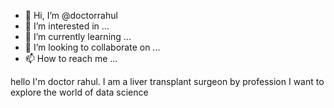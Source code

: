 - 👋 Hi, I’m @doctorrahul
- 👀 I’m interested in ...
- 🌱 I’m currently learning ...
- 💞️ I’m looking to collaborate on ...
- 📫 How to reach me ...

<!---
doctorrahul/doctorrahul is a ✨ special ✨ repository because its `README.md` (this file) appears on your GitHub profile.
You can click the Preview link to take a look at your changes.
--->
hello I'm doctor rahul. I am a liver transplant surgeon by profession
I want to explore the world of data science
